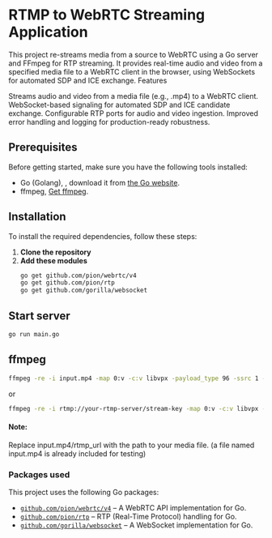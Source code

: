 
# RTMP to WebRTC Streaming Application

This project re-streams media from a source to WebRTC using a Go server and FFmpeg for RTP streaming. It provides real-time audio and video from a specified media file to a WebRTC client in the browser, using WebSockets for automated SDP and ICE exchange.
Features

Streams audio and video from a media file (e.g., .mp4) to a WebRTC client.
WebSocket-based signaling for automated SDP and ICE candidate exchange.
Configurable RTP ports for audio and video ingestion.
Improved error handling and logging for production-ready robustness.

## Prerequisites

Before getting started, make sure you have the following tools installed:

- Go (Golang), , download it from [the Go website](https://golang.org/dl/).
- ffmpeg, [Get ffmpeg](https://www.ffmpeg.org/download.html).

## Installation

To install the required dependencies, follow these steps:

1. **Clone the repository**
2. **Add these modules**
   ```bash
   go get github.com/pion/webrtc/v4
   go get github.com/pion/rtp
   go get github.com/gorilla/websocket

## Start server

```bash
go run main.go
```
    
## ffmpeg

```bash
ffmpeg -re -i input.mp4 -map 0:v -c:v libvpx -payload_type 96 -ssrc 1 -f rtp rtp://127.0.0.1:5004 -map 0:a -c:a libopus -payload_type 111 -ssrc 2 -f rtp rtp://127.0.0.1:5004
```

or

```bash
ffmpeg -re -i rtmp://your-rtmp-server/stream-key -map 0:v -c:v libvpx -payload_type 96 -ssrc 1 -f rtp rtp://127.0.0.1:5004 -map 0:a -c:a libopus -payload_type 111 -ssrc 2 -f rtp rtp://127.0.0.1:5004
```

#### Note:

Replace input.mp4/rtmp_url with the path to your media file. (a file named input.mp4 is already included for testing)



### Packages used

This project uses the following Go packages:

- [`github.com/pion/webrtc/v4`](https://github.com/pion/webrtc) – A WebRTC API implementation for Go.
- [`github.com/pion/rtp`](https://github.com/pion/rtp) – RTP (Real-Time Protocol) handling for Go.
- [`github.com/gorilla/websocket`](https://github.com/gorilla/websocket) – A WebSocket implementation for Go.

